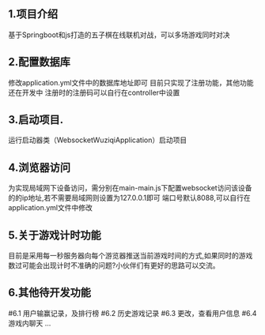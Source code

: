 ## 1.项目介绍
基于Springboot和js打造的五子棋在线联机对战，可以多场游戏同时对决
## 2.配置数据库
修改application.yml文件中的数据库地址即可
目前只实现了注册功能，其他功能还在开发中
注册时的注册码可以自行在controller中设置
## 3.启动项目.
运行启动器类（WebsocketWuziqiApplication）启动项目
## 4.浏览器访问
为实现局域网下设备访问，需分别在main-main.js下配置websocket访问该设备的的ip地址,若不需要局域网则设置为127.0.0.1即可
端口号默认8088,可以自行在application.yml文件中修改
## 5.关于游戏计时功能
目前是采用每一秒服务器向每个游览器推送当前游戏时间的方式,如果同时的游戏数过可能会出现计时不准确的问题?小伙伴们有更好的思路可以交流。
## 6.其他待开发功能
#6.1 用户输赢记录，及排行榜
#6.2 历史游戏记录
#6.3 更改，查看用户信息
#6.4 游戏内聊天
...






